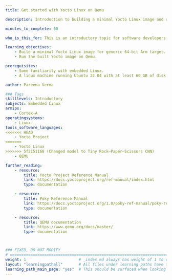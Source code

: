 ```yaml
---
title: Get started with Yocto Linux on Qemu

description: Introduction to building a minimal Yocto Linux image and running it on 64-bit Qemu Arm target

minutes_to_complete: 60

who_is_this_for: This is an introductory topic for software developers interested in learning the basics of building Yocto Linux for embedded Arm targets.

learning_objectives: 
    - Build a minimal Yocto Linux image for generic 64-bit Arm target.
    - Run the built Yocto image on Qemu.

prerequisites:
    - Some familiarity with embedded Linux.
    - A linux machine running Ubuntu 22.04 with at least 60 GB of disk space.

author: Pareena Verma

### Tags
skilllevels: Introductory
subjects: Embedded Linux
armips:
    - Cortex-A
operatingsystems:
    - Linux
tools_software_languages:
<<<<<<< HEAD
    - Yocto Project
=======
    - Yocto Linux
>>>>>>> 5f2151168 (Changed model to Tiny Rock–Paper–Scissors CNN)
    - QEMU

further_reading:
    - resource:
        title: Yocto Project Reference Manual
        link: https://docs.yoctoproject.org/ref-manual/index.html
        type: documentation

    - resource:
        title: Poky Reference Manual
        link: https://docs.yoctoproject.org/1.0/poky-ref-manual/poky-ref-manual.html
        type: documentation

    - resource:
        title: QEMU documentation
        link: https://www.qemu.org/docs/master/
        type: documentation



### FIXED, DO NOT MODIFY
# ================================================================================
weight: 1                       # _index.md always has weight of 1 to order correctly
layout: "learningpathall"       # All files under learning paths have this same wrapper
learning_path_main_page: "yes"  # This should be surfaced when looking for related content. Only set for _index.md of learning path content.
---
```

